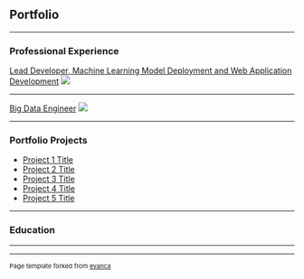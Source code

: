 ## Portfolio

---

### Professional Experience 

[Lead Developer, Machine Learning Model Deployment and Web Application Development](/sample_page)
<img src="images/dummy_thumbnail.jpg?raw=true"/>

---
[Big Data Engineer](/pdf/sample_presentation.pdf)
<img src="images/dummy_thumbnail.jpg?raw=true"/>

---

### Portfolio Projects

- [Project 1 Title](http://example.com/)
- [Project 2 Title](http://example.com/)
- [Project 3 Title](http://example.com/)
- [Project 4 Title](http://example.com/)
- [Project 5 Title](http://example.com/)

---

### Education

---



---
<p style="font-size:11px">Page template forked from <a href="https://github.com/evanca/quick-portfolio">evanca</a></p>
<!-- Remove above link if you don't want to attibute -->
